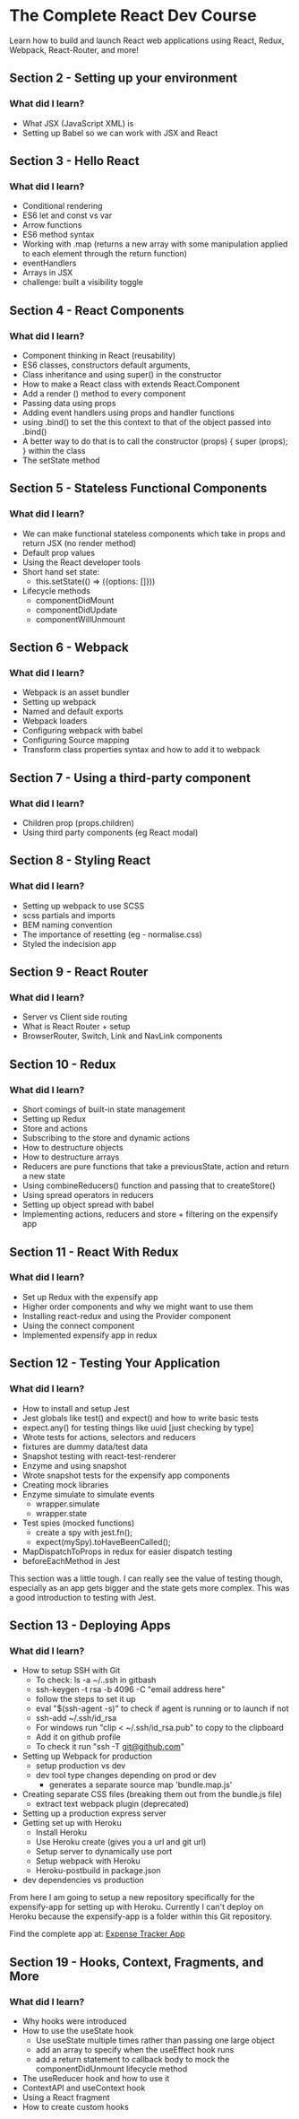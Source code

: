 # The Complete React Dev Course
Learn how to build and launch React web applications using React, Redux, Webpack, React-Router, and more!

## Section 2 - Setting up your environment

### What did I learn? 

- What JSX (JavaScript XML) is 
- Setting up Babel so we can work with JSX and React

## Section 3 - Hello React

### What did I learn? 

- Conditional rendering
- ES6 let and const vs var 
- Arrow functions 
- ES6 method syntax 
- Working with .map (returns a new array with some manipulation applied to each element through the return function)
- eventHandlers
- Arrays in JSX
- challenge: built a visibility toggle

## Section 4 - React Components

### What did I learn? 

- Component thinking in React (reusability)
- ES6 classes, constructors default arguments,
- Class inheritance and using super() in the constructor
- How to make a React class with extends React.Component
- Add a render () method to every component 
- Passing data using props
- Adding event handlers using props and handler functions
- using .bind() to set the this context to that of the object passed into .bind()
- A better way to do that is to call the constructor (props) { super (props); } within the class
- The setState method

## Section 5 - Stateless Functional Components

### What did I learn? 

- We can make functional stateless components which take in props and return JSX (no render method)
- Default prop values
- Using the React developer tools
- Short hand set state:
    - this.setState(() => ({options: []}))
- Lifecycle methods
    - componentDidMount
    - componentDidUpdate
    - componentWillUnmount

## Section 6 - Webpack

### What did I learn? 

- Webpack is an asset bundler 
- Setting up webpack
- Named and default exports
- Webpack loaders
- Configuring webpack with babel 
- Configuring Source mapping
- Transform class properties syntax and how to add it to webpack

## Section 7 - Using a third-party component

### What did I learn? 

- Children prop (props.children)
- Using third party components (eg React modal)

## Section 8 - Styling React

### What did I learn? 

- Setting up webpack to use SCSS
- scss partials and imports
- BEM naming convention
- The importance of resetting (eg - normalise.css)
- Styled the indecision app

## Section 9 - React Router

### What did I learn? 

- Server vs Client side routing 
- What is React Router + setup
- BrowserRouter, Switch, Link and NavLink components

## Section 10 - Redux

### What did I learn? 

- Short comings of built-in state management 
- Setting up Redux 
- Store and actions
- Subscribing to the store and dynamic actions
- How to destructure objects
- How to destructure arrays
- Reducers are pure functions that take a previousState, action and return a new state
- Using combineReducers() function and passing that to createStore()
- Using spread operators in reducers
- Setting up object spread with babel 
- Implementing actions, reducers and store + filtering on the expensify app

## Section 11 - React With Redux 

### What did I learn? 

- Set up Redux with the expensify app
- Higher order components and why we might want to use them 
- Installing react-redux and using the Provider component
- Using the connect component 
- Implemented expensify app in redux 

## Section 12 - Testing Your Application

### What did I learn? 

- How to install and setup Jest 
- Jest globals like test() and expect() and how to write basic tests
- expect.any() for testing things like uuid [just checking by type]
- Wrote tests for actions, selectors and reducers
- fixtures are dummy data/test data
- Snapshot testing with react-test-renderer
- Enzyme and using snapshot 
- Wrote snapshot tests for the expensify app components
- Creating mock libraries
- Enzyme simulate to simulate events
    - wrapper.simulate
    - wrapper.state
- Test spies (mocked functions)
    - create a spy with jest.fn();
    - expect(mySpy).toHaveBeenCalled();
- MapDispatchToProps in redux for easier dispatch testing 
- beforeEachMethod in Jest

This section was a little tough. I can really see the value of testing though, especially as an app gets bigger and the state gets more complex. This was a good introduction to testing with Jest. 

## Section 13 - Deploying Apps

### What did I learn? 

- How to setup SSH with Git
    - To check: ls -a ~/..ssh in gitbash 
    - ssh-keygen -t rsa -b 4096 -C "email address here"
    - follow the steps to set it up
    - eval "$(ssh-agent -s)" to check if agent is running or to launch if not
    - ssh-add ~/.ssh/id_rsa 
    - For windows run "clip < ~/.ssh/id_rsa.pub" to copy to the clipboard
    - Add it on github profile
    - To check it run "ssh -T git@github.com"
- Setting up Webpack for production 
    - setup production vs dev 
    - dev tool type changes depending on prod or dev
        - generates a separate source map 'bundle.map.js'
- Creating separate CSS files (breaking them out from the bundle.js file)
    - extract text webpack plugin (deprecated)
- Setting up a production express server
- Getting set up with Heroku
    - Install Heroku
    - Use Heroku create (gives you a url and git url)
    - Setup server to dynamically use port 
    - Setup webpack with Heroku 
    - Heroku-postbuild in package.json
- dev dependencies vs production 

From here I am going to setup a new repository specifically for the expensify-app for 
setting up with Heroku. Currently I can't deploy on Heroku because the expensify-app is
a folder within this Git repository. 

Find the complete app at: [Expense Tracker App](https://github.com/Blargian/Expensify)

## Section 19 - Hooks, Context, Fragments, and More

### What did I learn? 

- Why hooks were introduced 
- How to use the useState hook
    - Use useState multiple times rather than passing one large object
    - add an array to specify when the useEffect hook runs
    - add a return statement to callback body to mock the componentDidUnmount lifecycle method
- The useReducer hook and how to use it 
-  ContextAPI and useContext hook
- Using a React fragment 
- How to create custom hooks